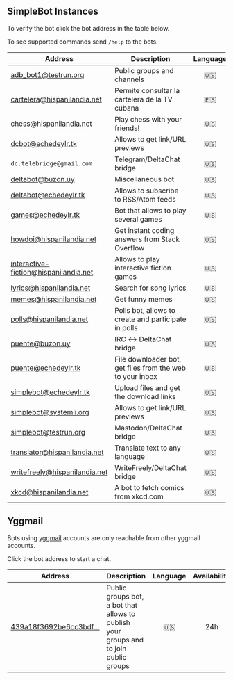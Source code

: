 ## SimpleBot Instances

To verify the bot click the bot address in the table below.

To see supported commands send `/help` to the bots.

| Address                        | Description                                                 | Language | Availability | Administrator |
| ------------------------------ | ----------------------------------------------------------- | :------: | :----------: | ------------- |
| [adb_bot1@testrun.org]         | Public groups and channels                                  | 🇺🇸 | 24h | [adbenitez] |
| [cartelera@hispanilandia.net]  | Permite consultar la cartelera de la TV cubana              | 🇪🇸 | 24h | [adbenitez] |
| [chess@hispanilandia.net]      | Play chess with your friends!                               | 🇺🇸 | 24h | [adbenitez] |
| [dcbot@echedeylr.tk]           | Allows to get link/URL previews                             | 🇺🇸 | 24h | [adbenitez] |
| `dc.telebridge@gmail.com`      | Telegram/DeltaChat bridge                                   | 🇺🇸 | 24h | [Nenirey] |
| [deltabot@buzon.uy]            | Miscellaneous bot                                           | 🇺🇸 | 24h | [adbenitez] |
| [deltabot@echedeylr.tk]        | Allows to subscribe to RSS/Atom feeds                       | 🇺🇸 | 24h | [adbenitez] |
| [games@echedeylr.tk]           | Bot that allows to play several games                       | 🇺🇸 | 24h | [adbenitez] |
| [howdoi@hispanilandia.net]     | Get instant coding answers from Stack Overflow              | 🇺🇸 | 24h | [adbenitez] |
| [interactive-fiction@hispanilandia.net] | Allows to play interactive fiction games           | 🇺🇸 | 24h | [adbenitez] |
| [lyrics@hispanilandia.net]     | Search for song lyrics                                      | 🇺🇸 | 24h | [adbenitez] |
| [memes@hispanilandia.net]      | Get funny memes                                             | 🇺🇸 | 24h | [adbenitez] |
| [polls@hispanilandia.net]      | Polls bot, allows to create and participate in polls        | 🇺🇸 | 24h | [adbenitez] |
| [puente@buzon.uy]              | IRC ↔️ DeltaChat bridge                                     | 🇺🇸 | 24h | [adbenitez] |
| [puente@echedeylr.tk]          | File downloader bot, get files from the web to your inbox   | 🇺🇸 | 24h | [adbenitez] |
| [simplebot@echedeylr.tk]       | Upload files and get the download links                     | 🇺🇸 | 24h | [adbenitez] |
| [simplebot@systemli.org]       | Allows to get link/URL previews                             | 🇺🇸 | 24h | [adbenitez] |
| [simplebot@testrun.org]        | Mastodon/DeltaChat bridge                                   | 🇺🇸 | 24h | [adbenitez] |
| [translator@hispanilandia.net] | Translate text to any language                              | 🇺🇸 | 24h | [adbenitez] |
| [writefreely@hispanilandia.net]| WriteFreely/DeltaChat bridge                                | 🇺🇸 | 24h | [adbenitez] |
| [xkcd@hispanilandia.net]       | A bot to fetch comics from xkcd.com                         | 🇺🇸 | 24h | [adbenitez] |

## Yggmail

Bots using [yggmail](https://github.com/neilalexander/yggmail) accounts are only reachable from other yggmail accounts.

Click the bot address to start a chat.

| Address                                                     | Description                                | Language | Availability | Administrator |
| ----------------------------------------------------------- | ------------------------------------------ | :------: | :----------: | ------------- |
| [439a18f3692be6cc3bdf...](mailto:439a18f3692be6cc3bdf724994d6027a1dc457ef8adf33d68564205c03b3ad46@yggmail) | Public groups bot, a bot that allows to publish your groups and to join public groups | 🇺🇸 | 24h | [adbenitez] |


[adbenitez]: mailto:adbenitez@nauta.cu
[Nenirey]: mailto:nenirey@gmail.com

[adb_bot1@testrun.org]: OPENPGP4FPR:8D0025A5DDA22D50EB38A731DC8D7EB24BECDFEB#a=adb%5Fbot1%40testrun.org&n=GroupsBot&i=N2ZpQ9wDKLq&s=lr1Z8T3TlOI
[cartelera@hispanilandia.net]: OPENPGP4FPR:D0E1D04F7CB4DF675FF40C16B8757470D98E7742#a=cartelera%40hispanilandia.net&n=Cartelera%20TV&i=bE_sYQa0JZD&s=eyf5eQIShJT
[chess@hispanilandia.net]: OPENPGP4FPR:7DEBB52E83B0FF9E7C1D50B46AD77280B1209476#a=chess%40hispanilandia.net&n=ChessBot&i=Bp7bsHfzYCy&s=gyUqmKWAuZ1
[dcbot@echedeylr.tk]: OPENPGP4FPR:3E59118E49D5F9292574BCFC4FC7AC130A3CA0F6#a=dcbot%40echedeylr.tk&n=WWW&i=9_tYVrRiuwO&s=w4AiEcyYM8s
[deltabot@buzon.uy]: OPENPGP4FPR:C823D993CF37BF5D8C834F8F08505516CF8AB8C8#a=deltabot%40buzon.uy&n=Misc.%20Bot&i=YMorOP_2ppb&s=LX4bGaOhVu-
[deltabot@echedeylr.tk]: OPENPGP4FPR:2C11F0FC5E0386272301364EC7984C0AC415D278#a=deltabot%40echedeylr.tk&n=FeedsBot&i=4zzgoXG2n2W&s=n6WvVLVBUhI
[games@echedeylr.tk]: OPENPGP4FPR:7859186C2CE8434EA10C00934F8D8A0D53B2340B#a=games%40echedeylr.tk&n=%F0%9F%91%BE%20GamesBot&i=vgGi1cMMrjY&s=kLkhZCadj5z
[howdoi@hispanilandia.net]: OPENPGP4FPR:118B1592A24183E6D1922F7C8A775F662D0B8DC4#a=howdoi%40hispanilandia.net&n=How%20do%20I%3F&i=JgugrCgP01u&s=7k9-7Z62Um7
[interactive-fiction@hispanilandia.net]: OPENPGP4FPR:6554D9353F62B439260256A02234E7A69BE3DFEA#a=interactive%2Dfiction%40hispanilandia.net&n=AdventuresBot&i=RyklrCLdyZ7&s=Qkq2iVpN6Uq
[lyrics@hispanilandia.net]: OPENPGP4FPR:AAA362B3B891EDA4152DCF40D4A635364D5D9CA0#a=lyrics%40hispanilandia.net&n=LyricsBot&i=sM5oxC789zg&s=MyVVfdzw_cf
[memes@hispanilandia.net]: OPENPGP4FPR:2099C7D3744F3B62E0C11EE4CFED5478A92DA043#a=memes%40hispanilandia.net&n=Memes%20Bot&i=egz8nDAMV6q&s=oydmbu8ZV6j
[polls@hispanilandia.net]: OPENPGP4FPR:B47AB02369B0DC86C05E1F1825E7EB00BD917E8D#a=polls%40hispanilandia.net&n=PollsBot&i=4usXSVZ1y_q&s=s201RPZzEDW
[puente@buzon.uy]: OPENPGP4FPR:C329CB7A874F447E68D848E3EFBD8F4900871D0B#a=puente%40buzon.uy&n=IRC%20BRIDGE&i=VfVFWoRQnt-&s=oZ-qodJo7WG
[puente@echedeylr.tk]: OPENPGP4FPR:F6407EE408904B3753ACC8CA7DD00B53ECCC7B69#a=puente%40echedeylr.tk&n=File%20Downloader&i=Wk_pOwSOT20&s=1CJy_TfdpkI
[simplebot@echedeylr.tk]: OPENPGP4FPR:1722C2C75A962C066BE6DBDAF2A13660BE0DD7E9#a=simplebot%40echedeylr.tk&n=File%20to%20Link&i=mHoCLMNAfC9&s=NiiRqIOLew-
[simplebot@systemli.org]: OPENPGP4FPR:C279D87A58562AE0BF85A35049E574DFB70EE9B5#a=simplebot%40systemli.org&n=WWW&i=93IBFH5P-MA&s=-NmZ3RcnHVM
[simplebot@testrun.org]: OPENPGP4FPR:3CD6F460C18365C226A3115E5D5DCC2B68286A7A#a=simplebot%40testrun.org&n=MASTODON%20BRIDGE&i=vliFxNkyG5I&s=CEHn5i91saa
[translator@hispanilandia.net]: OPENPGP4FPR:F6948DDA3046531A190F26FBCBD3E8DC2F7924CB#a=translator%40hispanilandia.net&n=Translator%20Bot&i=wMuG5nircgB&s=Q4r26QE7prU
[writefreely@hispanilandia.net]: OPENPGP4FPR:B6F03DA7D8DF8EB6EE7E0D030A8E0B513E40D443#a=writefreely%40hispanilandia.net&n=WriteFreelyBot&i=r45fDGvqhcK&s=ZpEkv_FWyRl
[xkcd@hispanilandia.net]: OPENPGP4FPR:8CFCEA1E7CB8E914457D98E47AAD060AD1EBF992#a=xkcd%40hispanilandia.net&n=xkcd%20bot&i=pYj-Ex5wh-m&s=ktkqonTzmkK
